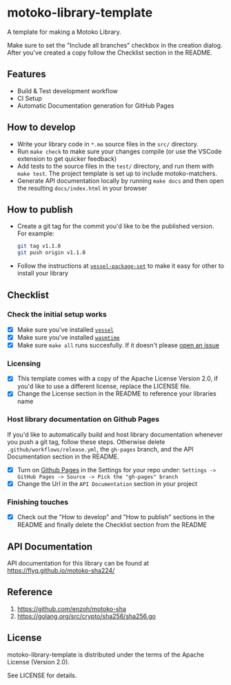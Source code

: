 # motoko-library-template

A template for making a Motoko Library.

Make sure to set the "Include all branches" checkbox in the creation
dialog. After you've created a copy follow the Checklist section in
the README.

## Features

- Build & Test development workflow
- CI Setup
- Automatic Documentation generation for GitHub Pages

## How to develop

- Write your library code in `*.mo` source files in the `src/` directory.
- Run `make check` to make sure your changes compile (or use the
  VSCode extension to get quicker feedback)
- Add tests to the source files in the `test/` directory, and run them
  with `make test`. The project template is set up to include
  motoko-matchers.
- Generate API documentation locally by running `make docs` and then
  open the resulting `docs/index.html` in your browser

## How to publish

- Create a git tag for the commit you'd like to be the published
  version. For example:
  ```bash
  git tag v1.1.0
  git push origin v1.1.0
  ```
- Follow the instructions at
  [`vessel-package-set`](https://github.com/dfinity/vessel-package-set)
  to make it easy for other to install your library


## Checklist

### Check the initial setup works
- [x] Make sure you've installed [`vessel`](https://github.com/dfinity/vessel)
- [x] Make sure you've installed [`wasmtime`](https://wasmtime.dev/)
- [x] Make sure `make all` runs succesfully. If it doesn't please [open an issue](https://github.com/kritzcreek/motoko-library-template)

### Licensing
- [x] This template comes with a copy of the Apache License Version
      2.0, if you'd like to use a different license, replace the
      LICENSE file.
- [x] Change the License section in the README to reference your
      libraries name

### Host library documentation on Github Pages

If you'd like to automatically build and host library documentation
whenever you push a git tag, follow these steps. Otherwise delete
`.github/workflows/release.yml`, the `gh-pages` branch, and the API Documentation section in the README.

- [x] Turn on [Github Pages](https://pages.github.com/) in the Settings for your repo under:
      `Settings -> GitHub Pages -> Source -> Pick the "gh-pages" branch`
- [x] Change the Url in the `API Documentation` section in your project

### Finishing touches
- [x] Check out the "How to develop" and "How to publish" sections in the
      README and finally delete the Checklist section from the
      README

## API Documentation

API documentation for this library can be found at https://flyq.github.io/motoko-sha224/

## Reference

1. https://github.com/enzoh/motoko-sha
2. https://golang.org/src/crypto/sha256/sha256.go

## License

motoko-library-template is distributed under the terms of the Apache License (Version 2.0).

See LICENSE for details.
